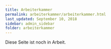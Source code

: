 ```yaml
---
title: Arbeiterkammer
permalink: arbeiterkammer/arbeiterkammer.html
last_updated: September 10, 2018
sidebar: admin_sidebar
folder: arbeiterkammer
---
```


Diese Seite ist noch in Arbeit.
